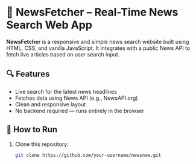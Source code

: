 # 📰 NewsFetcher – Real-Time News Search Web App

**NewsFetcher** is a responsive and simple news search website built using HTML, CSS, and vanilla JavaScript. It integrates with a public News API to fetch live articles based on user search input.

## 🔍 Features
- Live search for the latest news headlines
- Fetches data using News API (e.g., NewsAPI.org)
- Clean and responsive layout
- No backend required — runs entirely in the browser

## 🚀 How to Run
1. Clone this repository:
   ```bash
   git clone https://github.com/your-username/newsnow.git
